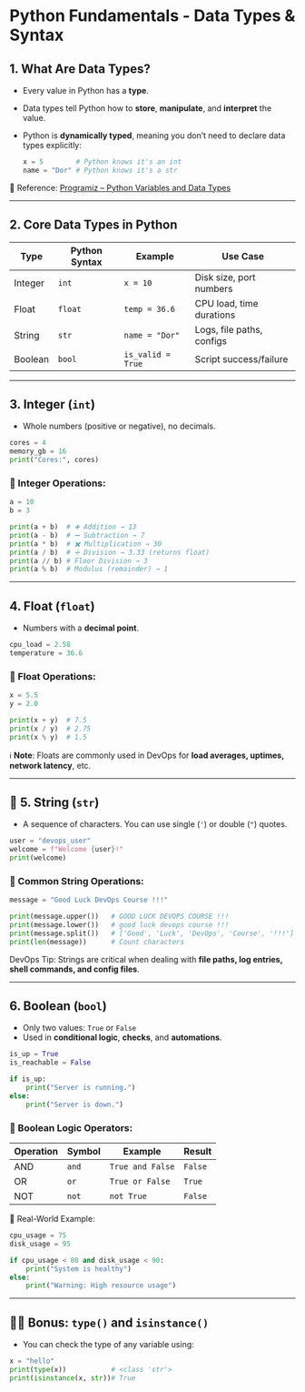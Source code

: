 # Python Fundamentals - Data Types & Syntax

## **1. What Are Data Types?**

- Every value in Python has a **type**.
- Data types tell Python how to **store**, **manipulate**, and **interpret** the value.
- Python is **dynamically typed**, meaning you don’t need to declare data types explicitly:
    
    ```python
    x = 5        # Python knows it's an int
    name = "Dor" # Python knows it's a str
    ```
    

🔗 Reference: [Programiz – Python Variables and Data Types](https://www.programiz.com/python-programming/variables-datatypes)

---

## **2. Core Data Types in Python**

| Type | Python Syntax | Example | Use Case |
| --- | --- | --- | --- |
| Integer | `int` | `x = 10` | Disk size, port numbers |
| Float | `float` | `temp = 36.6` | CPU load, time durations |
| String | `str` | `name = "Dor"` | Logs, file paths, configs |
| Boolean | `bool` | `is_valid = True` | Script success/failure |

---

## **3. Integer (`int`)**

- Whole numbers (positive or negative), no decimals.

```python
cores = 4
memory_gb = 16
print("Cores:", cores)
```

### 🧮 Integer Operations:

```python
a = 10
b = 3

print(a + b)  # ➕ Addition → 13
print(a - b)  # ➖ Subtraction → 7
print(a * b)  # ✖️ Multiplication → 30
print(a / b)  # ➗ Division → 3.33 (returns float)
print(a // b) # Floor Division → 3
print(a % b)  # Modulus (remainder) → 1
```

---

## **4. Float (`float`)**

- Numbers with a **decimal point**.

```python
cpu_load = 2.58
temperature = 36.6
```

### 🧮 Float Operations:

```python
x = 5.5
y = 2.0

print(x + y)  # 7.5
print(x / y)  # 2.75
print(x % y)  # 1.5

```

ℹ️ **Note**: Floats are commonly used in DevOps for **load averages, uptimes, network latency**, etc.

---

## 🧵 **5. String (`str`)**

- A sequence of characters. You can use single (`'`) or double (`"`) quotes.

```python
user = "devops_user"
welcome = f"Welcome {user}!"
print(welcome)
```

### 🔧 Common String Operations:

```python
message = "Good Luck DevOps Course !!!"

print(message.upper())   # GOOD LUCK DEVOPS COURSE !!!
print(message.lower())   # good luck devops course !!!
print(message.split())   # ['Good', 'Luck', 'DevOps', 'Course', '!!!']
print(len(message))      # Count characters
```

DevOps Tip: Strings are critical when dealing with **file paths, log entries, shell commands, and config files**.

---

## **6. Boolean (`bool`)**

- Only two values: `True` or `False`
- Used in **conditional logic**, **checks**, and **automations**.

```python
is_up = True
is_reachable = False

if is_up:
    print("Server is running.")
else:
    print("Server is down.")
```

### 🔁 Boolean Logic Operators:

| Operation | Symbol | Example | Result |
| --- | --- | --- | --- |
| AND | `and` | `True and False` | `False` |
| OR | `or` | `True or False` | `True` |
| NOT | `not` | `not True` | `False` |

🧪 Real-World Example:

```python
cpu_usage = 75
disk_usage = 95

if cpu_usage < 80 and disk_usage < 90:
    print("System is healthy")
else:
    print("Warning: High resource usage")
```

---

## 🧑‍💻 Bonus: `type()` and `isinstance()`

- You can check the type of any variable using:

```python
x = "hello"
print(type(x))           # <class 'str'>
print(isinstance(x, str))# True
```